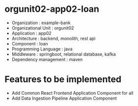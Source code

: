 # orgunit02-app02-loan
- Organization : example-bank
- Organizational Unit : orgunit02
- Application : app02
- Architecture : backend, monolith, rest api
- Component : loan
- Programming Language : java
- Middleware : springboot, relational database, kafka
- Dependency management : maven

# Features to be implemented
- Add Common React Frontend Application Component for all
- Add Data Ingestion Pipeline Application Component